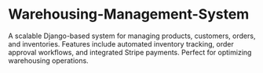 # Warehousing-Management-System
A scalable Django-based system for managing products, customers, orders, and inventories. Features include automated inventory tracking, order approval workflows, and integrated Stripe payments. Perfect for optimizing warehousing operations.
